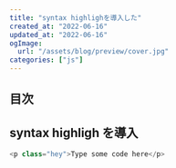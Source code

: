```yaml
---
title: "syntax highlighを導入した"
created_at: "2022-06-16"
updated_at: "2022-06-16"
ogImage:
  url: "/assets/blog/preview/cover.jpg"
categories: ["js"]
---
```


## 目次

## syntax highligh を導入

```js
<p class="hey">Type some code here</p>
```

